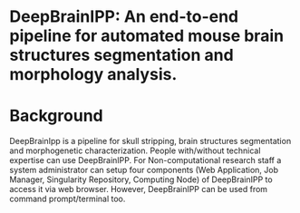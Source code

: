 # DeepBrainIPP: An end-to-end pipeline for automated mouse brain structures segmentation and morphology analysis.

# Background
DeepBrainIpp is a pipeline for skull stripping, brain structures segmentation and morphogenetic characterization. People with/without technical expertise can use DeepBrainIPP. For Non-computational research staff a system administrator can setup four components (Web Application, Job Manager, Singularity Repository, Computing Node) of DeepBrainIPP to access it via web browser. However, DeepBrainIPP can be used from command prompt/terminal too.  
